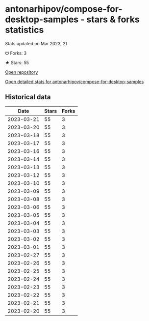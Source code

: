 # antonarhipov/compose-for-desktop-samples - stars & forks statistics

Stats updated on Mar 2023, 21

☋ Forks: 3

★ Stars: 55

[Open repository](https://github.com/antonarhipov/compose-for-desktop-samples)

[Open detailed stats for antonarhipov/compose-for-desktop-samples](https://reviewgithub.com/rep/antonarhipov/compose-for-desktop-samples)

## Historical data
| Date | Stars | Forks |
|------|-------|-------|
| 2023-03-21 | 55 | 3 | 
| 2023-03-20 | 55 | 3 | 
| 2023-03-18 | 55 | 3 | 
| 2023-03-17 | 55 | 3 | 
| 2023-03-16 | 55 | 3 | 
| 2023-03-14 | 55 | 3 | 
| 2023-03-13 | 55 | 3 | 
| 2023-03-12 | 55 | 3 | 
| 2023-03-10 | 55 | 3 | 
| 2023-03-09 | 55 | 3 | 
| 2023-03-08 | 55 | 3 | 
| 2023-03-06 | 55 | 3 | 
| 2023-03-05 | 55 | 3 | 
| 2023-03-04 | 55 | 3 | 
| 2023-03-03 | 55 | 3 | 
| 2023-03-02 | 55 | 3 | 
| 2023-03-01 | 55 | 3 | 
| 2023-02-27 | 55 | 3 | 
| 2023-02-26 | 55 | 3 | 
| 2023-02-25 | 55 | 3 | 
| 2023-02-24 | 55 | 3 | 
| 2023-02-23 | 55 | 3 | 
| 2023-02-22 | 55 | 3 | 
| 2023-02-21 | 55 | 3 | 
| 2023-02-20 | 55 | 3 | 

